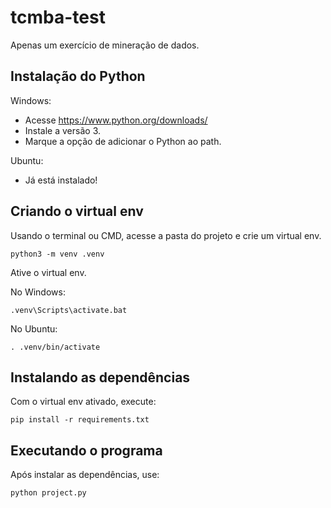 # tcmba-test
Apenas um exercício de mineração de dados.

## Instalação do Python

Windows:

* Acesse https://www.python.org/downloads/
* Instale a versão 3.
* Marque a opção de adicionar o Python ao path.

Ubuntu:

* Já está instalado!

## Criando o virtual env

Usando o terminal ou CMD, acesse a pasta do projeto e crie um virtual env.

```
python3 -m venv .venv
```

Ative o virtual env.

No Windows:
```
.venv\Scripts\activate.bat
```


No Ubuntu:
```
. .venv/bin/activate
```


## Instalando as dependências
Com o virtual env ativado, execute:

```
pip install -r requirements.txt
```

## Executando o programa
Após instalar as dependências, use:
```
python project.py
```
